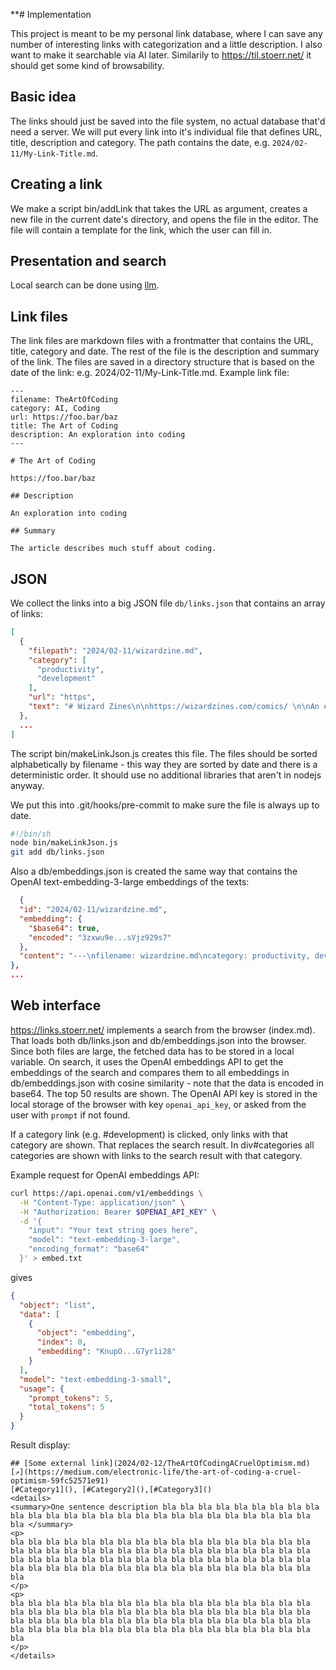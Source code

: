 **# Implementation

This project is meant to be my personal link database, where I can save any number of interesting links with
categorization and a little description. I also want to make it searchable via AI later. Similarily to
https://til.stoerr.net/ it should get some kind of browsability.

## Basic idea

The links should just be saved into the file system, no actual database that'd need a server. We will put every link
into it's individual file that defines URL, title, description and category. The path contains the date, e.g.
`2024/02-11/My-Link-Title.md`.

## Creating a link

We make a script bin/addLink that takes the URL as argument, creates a new file in the current date's directory, and
opens the file in the editor. The file will contain a template for the link, which the user can fill in.

## Presentation and search

Local search can be done using [llm](https://github.com/simonw/llm).

## Link files

The link files are markdown files with a frontmatter that contains the URL, title, category and date.
The rest of the file is the description and summary of the link. The files are saved in a directory structure
that is based on the date of the link: e.g. 2024/02-11/My-Link-Title.md.
Example link file:

```
---
filename: TheArtOfCoding
category: AI, Coding
url: https://foo.bar/baz
title: The Art of Coding
description: An exploration into coding
---

# The Art of Coding

https://foo.bar/baz

## Description

An exploration into coding

## Summary

The article describes much stuff about coding.
```

## JSON

We collect the links into a big JSON file `db/links.json` that contains an array of links:

```json
[
  {
    "filepath": "2024/02-11/wizardzine.md",
    "category": [
      "productivity",
      "development"
    ],
    "url": "https",
    "text": "# Wizard Zines\n\nhttps://wizardzines.com/comics/ \n\nAn entertaining set of tipps for programmers - with a surprising amount of useful\nnice little stuff you might not have heard about even as a seasoned SoftwareEngineer ."
  },
  ...
]
```

The script bin/makeLinkJson.js creates this file. The files should be sorted alphabetically by filename - this way
they are sorted by date and there is a deterministic order. It should use no additional libraries that aren't in
nodejs anyway.

We put this into .git/hooks/pre-commit to make sure the file is always up to date.

```bash
#!/bin/sh
node bin/makeLinkJson.js
git add db/links.json
```

Also a db/embeddings.json is created the same way that contains the OpenAI text-embedding-3-large embeddings of the
texts:

```json
  {
  "id": "2024/02-11/wizardzine.md",
  "embedding": {
    "$base64": true,
    "encoded": "3zxwu9e...sVjz929s7"
  },
  "content": "---\nfilename: wizardzine.md\ncategory: productivity, development\nurl: https://wizardzines.com/comics/\n---\n\n# Wizard Zines\n\nhttps://wizardzines.com/comics/ \n\nAn entertaining set of tipps for programmers - with a surprising amount of useful\nnice little stuff you might not have heard about even as a seasoned SoftwareEngineer .\n"
},
...
```

## Web interface

https://links.stoerr.net/ implements a search from the browser (index.md). That loads both db/links.json and
db/embeddings.json into the browser. Since both files are large, the fetched data has to be stored in a local variable. 
On search, it uses the OpenAI embeddings API to get the embeddings of the search
and compares them to all embeddings in db/embeddings.json with cosine similarity - note that the data is encoded in 
base64. The top 50 results are shown.
The OpenAI API key is stored in the local storage of the browser with key `openai_api_key`, or asked from the user 
with `prompt` if not found.

If a category link (e.g. #development) is clicked, only links with that category are shown. That replaces the search 
result. In div#categories all categories are shown with links to the search result with that category.

Example request for OpenAI embeddings API:

```bash
curl https://api.openai.com/v1/embeddings \
  -H "Content-Type: application/json" \
  -H "Authorization: Bearer $OPENAI_API_KEY" \
  -d '{
    "input": "Your text string goes here",
    "model": "text-embedding-3-large",
    "encoding_format": "base64"
  }' > embed.txt
```

gives

```json
{
  "object": "list",
  "data": [
    {
      "object": "embedding",
      "index": 0,
      "embedding": "KnupO...G7yr1i28"
    }
  ],
  "model": "text-embedding-3-small",
  "usage": {
    "prompt_tokens": 5,
    "total_tokens": 5
  }
}
```

Result display:

    ## [Some external link](2024/02-12/TheArtOfCodingACruelOptimism.md) [↗](https://medium.com/electronic-life/the-art-of-coding-a-cruel-optimism-59fc52571e91)
    [#Category1](), [#Category2](),[#Category3]()
    <details>
    <summary>One sentence description bla bla bla bla bla bla bla bla bla bla bla bla bla bla bla bla bla bla bla bla bla bla bla bla bla bla bla </summary>
    <p>
    bla bla bla bla bla bla bla bla bla bla bla bla bla bla bla bla bla bla bla bla bla bla bla bla bla bla bla bla bla bla bla bla bla bla bla bla bla bla bla bla bla bla bla bla bla bla bla bla bla bla bla bla bla bla bla bla bla bla bla bla bla bla bla bla bla bla bla bla bla  
    </p>
    <p>
    bla bla bla bla bla bla bla bla bla bla bla bla bla bla bla bla bla bla bla bla bla bla bla bla bla bla bla bla bla bla bla bla bla bla bla bla bla bla bla bla bla bla bla bla bla bla bla bla bla bla bla bla bla bla bla bla bla bla bla bla bla bla bla bla bla bla bla bla bla  
    </p>
    </details>
